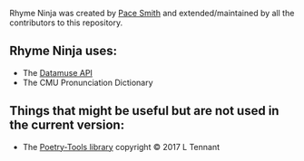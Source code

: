 Rhyme Ninja was created by <a href="http://pacesmith.com">Pace Smith</a> and extended/maintained by all the contributors to this repository.

## Rhyme Ninja uses:

* The <a href="https://www.datamuse.com/api/">Datamuse API</a>
* The CMU Pronunciation Dictionary

## Things that might be useful but are not used in the current version:

* The <a href="https://github.com/hyperreality/Poetry-Tools">Poetry-Tools library</a> copyright &copy; 2017 L Tennant
